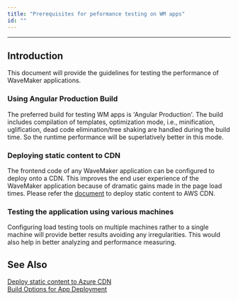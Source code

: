 ```yaml
---
title: "Prerequisites for peformance testing on WM apps"
id: ""
---
```

---

## Introduction

This document will provide the guidelines for testing the performance of WaveMaker applications.


### Using Angular Production Build

The preferred build for testing WM apps is 'Angular Production'. The build includes compilation of templates, optimization mode, i.e., minification, uglification, dead code elimination/tree shaking are handled during the build time. So the runtime performance will be superlatively better in this mode.

### Deploying static content to CDN

The frontend code of any WaveMaker application can be configured to deploy onto a CDN. This improves the end user experience of the WaveMaker application because of dramatic gains made in the page load times. Please refer the [document](/learn/app-development/deployment/app-integration-with-aws-cdn) to deploy static content to AWS CDN.

### Testing the application using various machines

Configuring load testing tools on multiple machines rather to a single machine will provide better results avoiding any irregularities. This would also help in better analyzing and performance measuring. 

## See Also

[Deploy static content to Azure CDN](/learn/app-development/deployment/app-integration-with-azure-cdn)  
[Build Options for App Deployment](/learn/app-development/deployment/build-options)